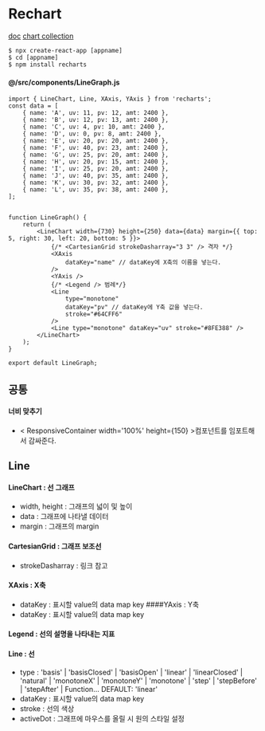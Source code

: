 # Rechart

[doc](https://recharts.org/en-US)
[chart collection](https://recharts.org/en-US/examples)

    $ npx create-react-app [appname]
    $ cd [appname]
    $ npm install recharts

#### @/src/components/LineGraph.js

    import { LineChart, Line, XAxis, YAxis } from 'recharts';
    const data = [
        { name: 'A', uv: 11, pv: 12, amt: 2400 },
        { name: 'B', uv: 12, pv: 13, amt: 2400 },
        { name: 'C', uv: 4, pv: 10, amt: 2400 },
        { name: 'D', uv: 0, pv: 8, amt: 2400 },
        { name: 'E', uv: 20, pv: 20, amt: 2400 },
        { name: 'F', uv: 40, pv: 23, amt: 2400 },
        { name: 'G', uv: 25, pv: 20, amt: 2400 },
        { name: 'H', uv: 20, pv: 15, amt: 2400 },
        { name: 'I', uv: 25, pv: 20, amt: 2400 },
        { name: 'J', uv: 40, pv: 35, amt: 2400 },
        { name: 'K', uv: 30, pv: 32, amt: 2400 },
        { name: 'L', uv: 35, pv: 38, amt: 2400 },
    ];


    function LineGraph() {
        return (
            <LineChart width={730} height={250} data={data} margin={{ top: 5, right: 30, left: 20, bottom: 5 }}>
                {/* <CartesianGrid strokeDasharray="3 3" /> 격자 */}
                <XAxis
                    dataKey="name" // dataKey에 X축의 이름을 넣는다.
                />
                <YAxis />
                {/* <Legend /> 범례*/}
                <Line
                    type="monotone"
                    dataKey="pv" // dataKey에 Y축 값을 넣는다.
                    stroke="#64CFF6"
                />
                <Line type="monotone" dataKey="uv" stroke="#8FE388" />
            </LineChart>
        );
    }

    export default LineGraph;

## 공통

#### 너비 맞추기

-   < ResponsiveContainer width='100%' height={150} >컴포넌트를 임포트해서 감싸준다.

## Line

#### LineChart : 선 그래프

-   width, height : 그래프의 넓이 및 높이
-   data : 그래프에 나타낼 데이터
-   margin : 그래프의 margin

#### CartesianGrid : 그래프 보조선

-   strokeDasharray : 링크 참고

#### XAxis : X축

-   dataKey : 표시할 value의 data map key
    ####YAxis : Y축
-   dataKey : 표시할 value의 data map key

#### Legend : 선의 설명을 나타내는 지표

#### Line : 선

-   type : 'basis' | 'basisClosed' | 'basisOpen' | 'linear' | 'linearClosed' | 'natural' | 'monotoneX' | 'monotoneY' | 'monotone' | 'step' | 'stepBefore' | 'stepAfter' | Function... DEFAULT: 'linear'
-   dataKey : 표시할 value의 data map key
-   stroke : 선의 색상
-   activeDot : 그래프에 마우스를 올릴 시 원의 스타일 설정
